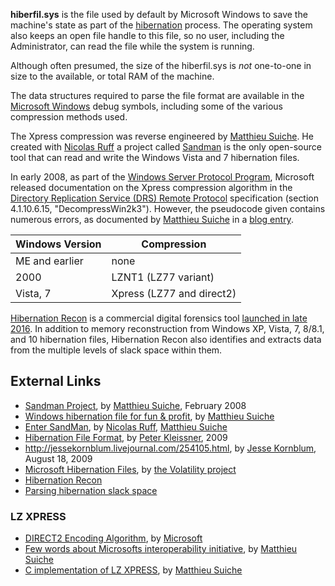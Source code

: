 **hiberfil.sys** is the file used by default by Microsoft Windows to
save the machine's state as part of the
[hibernation](hibernation "wikilink") process. The operating system also
keeps an open file handle to this file, so no user, including the
Administrator, can read the file while the system is running.

Although often presumed, the size of the hiberfil.sys is *not*
one-to-one in size to the available, or total RAM of the machine.

The data structures required to parse the file format are available in
the [Microsoft Windows](Microsoft_Windows "wikilink") debug symbols,
including some of the various compression methods used.

The Xpress compression was reverse engineered by [Matthieu
Suiche](Matthieu_Suiche "wikilink"). He created with [Nicolas
Ruff](Nicolas_Ruff "wikilink") a project called
[Sandman](http://sandman.msuiche.net/) is the only open-source tool that
can read and write the Windows Vista and 7 hibernation files.

In early 2008, as part of the [Windows Server Protocol
Program](http://msdn.microsoft.com/en-us/library/cc197979.aspx),
Microsoft released documentation on the Xpress compression algorithm in
the [Directory Replication Service (DRS) Remote
Protocol](http://download.microsoft.com/download/a/e/6/ae6e4142-aa58-45c6-8dcf-a657e5900cd3/%5BMS-DRSR%5D.pdf)
specification (section 4.1.10.6.15, "DecompressWin2k3"). However, the
pseudocode given contains numerous errors, as documented by [Matthieu
Suiche](Matthieu_Suiche "wikilink") in a [blog
entry](http://www.msuiche.net/2008/04/06/few-words-about-microsoft-interoperability-initiative/).

| Windows Version | Compression               |
|-----------------|---------------------------|
| ME and earlier  | none                      |
| 2000            | LZNT1 (LZ77 variant)      |
| Vista, 7        | Xpress (LZ77 and direct2) |

[Hibernation Recon](Arsenal_Recon#Hibernation_Recon "wikilink") is a
commercial digital forensics tool [launched in late
2016](https://arsenalrecon.com/apps/hibernation-recon/). In addition to
memory reconstruction from Windows XP, Vista, 7, 8/8.1, and 10
hibernation files, Hibernation Recon also identifies and extracts data
from the multiple levels of slack space within them.

## External Links

- [Sandman
  Project](http://sandman.msuiche.net/docs/SandMan_Project.pdf), by
  [Matthieu Suiche](Matthieu_Suiche "wikilink"), February 2008
- [Windows hibernation file for fun &
  profit](http://msuiche.net/con/bhusa2008/Windows_hibernation_file_for_fun_%27n%27_profit-0.6.pdf),
  by [Matthieu Suiche](Matthieu_Suiche "wikilink")
- [Enter SandMan](http://www.msuiche.net/pres/PacSec07-slides-0.4.pdf),
  by [Nicolas Ruff](Nicolas_Ruff "wikilink"), [Matthieu
  Suiche](Matthieu_Suiche "wikilink")
- [Hibernation File
  Format](http://web17.webbpro.de/downloads/Hibernation%20File%20Attack/Hibernation%20File%20Format.pdf),
  by [Peter Kleissner](Peter_Kleissner "wikilink"), 2009
- [<http://jessekornblum.livejournal.com/254105.html>](http://jessekornblum.livejournal.com/254105.html),
  by [Jesse Kornblum](Jesse_Kornblum "wikilink"), August 18, 2009
- [Microsoft Hibernation
  Files](http://code.google.com/p/volatility/wiki/HiberAddressSpace), by
  [the Volatility project](Volatility "wikilink")
- [Hibernation Recon](https://arsenalrecon.com/apps/hibernation-recon/)
- [Parsing hibernation slack
  space](https://diablohorn.com/2014/12/10/parsing-the-hiberfil-sys-searching-for-slack-space/)

### LZ XPRESS

- [DIRECT2 Encoding
  Algorithm](http://msdn.microsoft.com/en-us/library/ee441458.aspx), by
  [Microsoft](Microsoft "wikilink")
- [Few words about Microsofts interoperability
  initiative](http://www.msuiche.net/2008/04/06/few-words-about-microsoft-interoperability-initiative/),
  by [Matthieu Suiche](Matthieu_Suiche "wikilink")
- [C implementation of LZ
  XPRESS](http://www.msuiche.net/codes/xpress.c.txt), by [Matthieu
  Suiche](Matthieu_Suiche "wikilink")